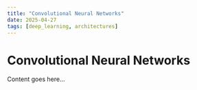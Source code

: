 ```yaml
---
title: "Convolutional Neural Networks"
date: 2025-04-27
tags: [deep_learning, architectures]
---
```


# Convolutional Neural Networks

Content goes here…
